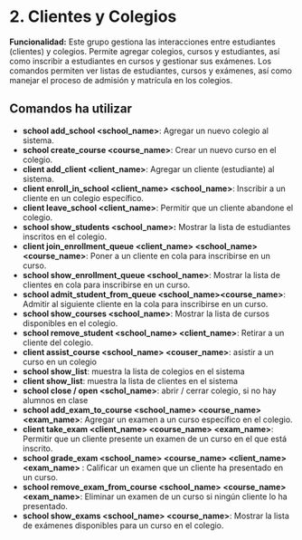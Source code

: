 # 2. Clientes y Colegios

**Funcionalidad:** Este grupo gestiona las interacciones entre estudiantes (clientes) y colegios. Permite agregar colegios, cursos y estudiantes, así como inscribir a estudiantes en cursos y gestionar sus exámenes. Los comandos permiten ver listas de estudiantes, cursos y exámenes, así como manejar el proceso de admisión y matrícula en los colegios.

## Comandos ha utilizar

- **school add_school <school_name>**: Agregar un nuevo colegio al sistema.
- **school create_course <course_name>**: Crear un nuevo curso en el colegio.
- **client add_client <client_name>**: Agregar un cliente (estudiante) al sistema.
- **client enroll_in_school <client_name> <school_name>**: Inscribir a un cliente en un colegio específico.
- **client leave_school <client_name>**: Permitir que un cliente abandone el colegio.
- **school show_students <school_name>:** Mostrar la lista de estudiantes inscritos en el colegio.
- **client join_enrollment_queue <client_name> <school_name><course_name>**: Poner a un cliente en cola para inscribirse en un curso.
- **school show_enrollment_queue <school_name><course>**: Mostrar la lista de clientes en cola para inscribirse en un curso.
- **school admit_student_from_queue <school_name><course_name>**: Admitir al siguiente cliente en la cola para inscribirse en un curso.
- **school show_courses <school_name>**: Mostrar la lista de cursos disponibles en el colegio.
- **school remove_student <school_name> <client_name>**: Retirar a un cliente del colegio.
- **client assist_course <school_name> <couser_name>**: asistir a un curso en un colegio
- **school show_list**: muestra la lista de colegios en el sistema
- **client show_list**: muestra la lista de clientes en el sistema
- **school close / open <schol_name>**: abrir / cerrar colegio, si no hay alumnos en clase
- **school add_exam_to_course <school_name> <course_name> <exam_name>**: Agregar un examen a un curso específico en el colegio.
- **client take_exam <client_name> <course_name> <exam_name>**: Permitir que un cliente presente un examen de un curso en el que está inscrito.
- **school grade_exam <school_name> <course_name> <client_name> <exam_name> <grade>**: Calificar un examen que un cliente ha presentado en un curso.
- **school remove_exam_from_course <school_name> <course_name> <exam_name>**: Eliminar un examen de un curso si ningún cliente lo ha presentado.
- **school show_exams <school_name> <course_name>**: Mostrar la lista de exámenes disponibles para un curso en el colegio.